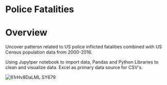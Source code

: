 # Police Fatalities 

# Overview 

Uncover pattersn related to US police inflicted fatalities combined with US Census population data from 2000-2016.

Using Jupytper notebook to import data, Pandas and Python Libraries to clean and visualize data. Excel as primary data source for CSV's.

![61rHv8DaLML _SY679_](https://user-images.githubusercontent.com/28024207/69497406-aabd8e00-0eaa-11ea-96ad-3f1929b3d7b6.jpg)
